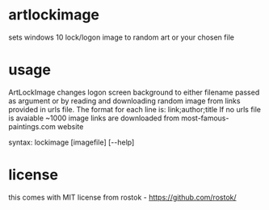 # artlockimage
sets windows 10 lock/logon image to random art or your chosen file

# usage
ArtLockImage changes logon screen background to either filename passed as argument or by reading and downloading random image from links provided in urls file.
The format for each line is: link;author;title
If no urls file is avaiable ~1000 image links are downloaded from most-famous-paintings.com website

syntax: lockimage [imagefile] [--help]

# license
this comes with MIT license from rostok - https://github.com/rostok/